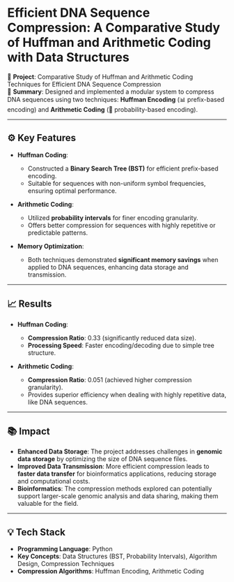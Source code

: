 # Efficient DNA Sequence Compression: A Comparative Study of Huffman and Arithmetic Coding with Data Structures

🔬 **Project**: Comparative Study of Huffman and Arithmetic Coding Techniques for Efficient DNA Sequence Compression  
📄 **Summary**: Designed and implemented a modular system to compress DNA sequences using two techniques: **Huffman Encoding** (📊 prefix-based encoding) and **Arithmetic Coding** (🎲 probability-based encoding).

---

## ⚙️ Key Features

- **Huffman Coding**:  
   - Constructed a **Binary Search Tree (BST)** for efficient prefix-based encoding.  
   - Suitable for sequences with non-uniform symbol frequencies, ensuring optimal performance.  
   
- **Arithmetic Coding**:  
   - Utilized **probability intervals** for finer encoding granularity.  
   - Offers better compression for sequences with highly repetitive or predictable patterns.

- **Memory Optimization**:  
   - Both techniques demonstrated **significant memory savings** when applied to DNA sequences, enhancing data storage and transmission.

---

## 📈 Results

- **Huffman Coding**:  
   - **Compression Ratio**: 0.33 (significantly reduced data size).  
   - **Processing Speed**: Faster encoding/decoding due to simple tree structure.

- **Arithmetic Coding**:  
   - **Compression Ratio**: 0.051 (achieved higher compression granularity).  
   - Provides superior efficiency when dealing with highly repetitive data, like DNA sequences.

---

## 📚 Impact

- **Enhanced Data Storage**: The project addresses challenges in **genomic data storage** by optimizing the size of DNA sequence files.
- **Improved Data Transmission**: More efficient compression leads to **faster data transfer** for bioinformatics applications, reducing storage and computational costs.
- **Bioinformatics**: The compression methods explored can potentially support larger-scale genomic analysis and data sharing, making them valuable for the field.

---

## 💡 Tech Stack

- **Programming Language**: Python  
- **Key Concepts**: Data Structures (BST, Probability Intervals), Algorithm Design, Compression Techniques  
- **Compression Algorithms**: Huffman Encoding, Arithmetic Coding  
